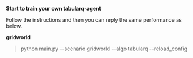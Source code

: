 **Start to train your own tabularq-agent**

Follow the instructions and then you can reply the same performance as below.

**gridworld**

>python main.py --scenario gridworld --algo tabularq --reload_config

[comment]: <> (![image]&#40;../../assets/grid_tabular.png&#41;)

[comment]: <> (<img src="https://github.com/jidiai/ai_lib/raw/master/examples/assets/grid_tabularq.png" alt="grid_tabularq" width="400" height="300" align="middle" />)

